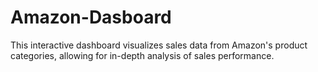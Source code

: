 # Amazon-Dasboard
This interactive dashboard visualizes sales data from Amazon's product categories, allowing for in-depth analysis of sales performance.
